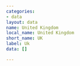 ```yaml
---
categories:
- data
layout: data
name: United Kingdom
local_name: United Kingdom
short_name: UK
label: Uk
data: []

---
```

